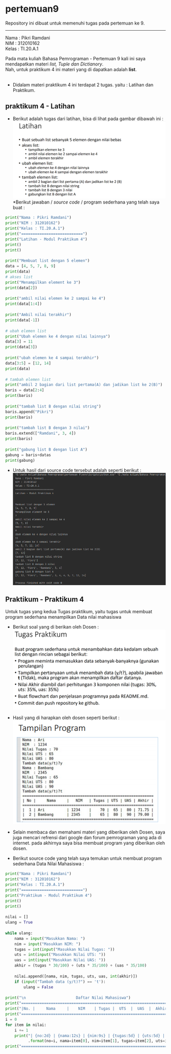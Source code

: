 # pertemuan9
Repository ini dibuat untuk memenuhi tugas pada pertemuan ke 9.
<hr>

 Nama   : Pikri Ramdani <br>
 NIM    : 312010162     <br>
Kelas   : TI.20.A.1     <br>

Pada mata kuliah Bahasa Pemrograman - Pertemuan 9 kali ini saya mendapatkan materi *list, Tuple dan Dictianory*.<br>
Nah, untuk praktikum 4 ini materi yang di dapatkan adalah **list**.<br>
<br>
* Didalam materi praktikum 4 ini terdapat 2 tugas. yaitu : Latihan dan Praktikum.<br>

## praktikum 4 - Latihan

* Berikut adalah tugas dari latihan, bisa di lihat pada gambar dibawah ini :<br>
![Soal Tugas Latihan](gambar/soallatihanP4.PNG)<br>
*Berikut jawaban / *source code* / program sederhana yang telah saya buat :
``` python
print("Nama : Pikri Ramdani")
print("NIM : 312010162")
print("Kelas : TI.20.A.1")
print("===========================")
print("Latihan - Modul Praktikum 4")
print()
print()

print("Membuat list dengan 5 elemen")
data = [4, 5, 7, 8, 9]
print(data)
# akses list
print("Menampilkan element ke 3")
print(data[2])

print("ambil nilai elemen ke 2 sampai ke 4")
print(data[1:4])

print("Ambil nilai terakhir")
print(data[-1])

# ubah elemen list
print("Ubah elemen ke 4 dengan nilai lainnya")
data[3] = 11
print(data[3])

print("ubah elemen ke 4 sampai terakhir")
data[3:5] = [12, 14]
print(data)

# tambah elemen list
print("ambil 2 bagian dari list pertama(A) dan jadikan list ke 2(B)")
baris = data[2:4]
print(baris)

print("tambah list B dengan nilai string")
baris.append("Pikri")
print(baris)

print("tambah list B dengan 3 nilai")
baris.extend(["Ramdani", 3, 4])
print(baris)

print("gabung list B dengan list A")
gabung = baris+datas
print(gabung)
```
* Untuk hasil dari source code tersebut adalah seperti berikut : <br>
![Hasil Soal Latihan](gambar/hasilsoallatihan.PNG)<br>

## Praktikum - Praktikum 4

Untuk tugas yang kedua Tugas praktikum, yaitu tugas untuk membuat program sederhana menampilkan Data nilai mahasiswa<br>
* Berikut soal yang di berikan oleh Dosen :<br>
![Soal Praktikum](gambar/soalpraktikum.PNG)<br>

* Hasil yang di harapkan oleh dosen seperti berikut :<br>
![hasil yang diharaphakan oleh dosen](gambar/hasilyangdiinginkan.PNG)<br>

* Selain membaca dan memahami materi yang diberikan oleh Dosen, saya juga mencari refrensi dari google dan forum pemrograman yang ada di internet. pada akhirnya saya bisa membuat program yang diberikan oleh dosen.

* Berikut source code yang telah saya temukan untuk membuat program sederhana Data Nilai Mahasiswa :<br>
``` python
print("Nama : Pikri Ramdani")
print("NIM : 312010162")
print("Kelas : TI.20.A.1")
print("===========================")
print("Praktikum - Modul Praktikum 4")
print()
print()

nilai = []
ulang = True

while ulang:
    nama = input("Masukkan Nama: ")
    nim = input("Masukkan NIM: ")
    tugas = int(input("Masukkan Nilai Tugas: "))
    uts = int(input("Masukkan Nilai UTS: "))
    uas = int(input("Masukkan Nilai UAS: "))
    akhir = (tugas * 30/100) + (uts * 35/100) + (uas * 35/100)

    nilai.append([nama, nim, tugas, uts, uas, int(akhir)])
    if (input("Tambah data (y/t)?") == 't'):
        ulang = False

print("\n                      Daftar Nilai Mahasiswa")
print("==================================================================")
print("|No. |     Nama     |    NIM    | Tugas |  UTS  |  UAS  |  Akhir |")
print("==================================================================")
i = 0
for item in nilai:
    i += 1
    print("| {no:2d} | {nama:12s} | {nim:9s} | {tugas:5d} | {uts:5d} | {uas:5d} | {akhir:6.2f} |"
          .format(no=i, nama=item[0], nim=item[1], tugas=item[2], uts=item[3], uas=item[4], akhir=item[5]))
print("==================================================================")
```

